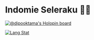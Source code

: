 <!--
### Hi there 👋

**dipooktama/dipooktama** is a ✨ _special_ ✨ repository because its `README.md` (this file) appears on your GitHub profile.

Here are some ideas to get you started:

- 🔭 I’m currently working on ...
- 🌱 I’m currently learning ...
- 👯 I’m looking to collaborate on ...
- 🤔 I’m looking for help with ...
- 💬 Ask me about ...
- 📫 How to reach me: ...
- 😄 Pronouns: ...
- ⚡ Fun fact: ...
-->
<!--[![Github Stat](https://github-readme-stat-dipooktama25.vercel.app/api?username=dipooktama&theme=rose_pine&show_icons=true)](https://github.com/dipooktama)-->

# Indomie Seleraku 🤔🤤

[![@dipooktama's Holopin board](https://holopin.io/api/user/board?user=dipooktama)](https://holopin.io/@dipooktama)

[![Lang Stat](https://github-readme-stat-dipooktama25.vercel.app/api/top-langs?username=dipooktama&hide=jupyter%20notebook,html,blade&theme=rose_pine&show_icons=true)](https://github.com/dipooktama)
